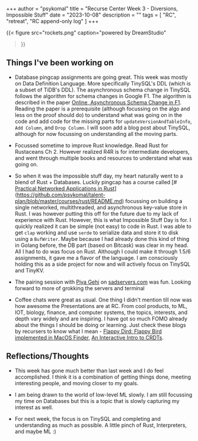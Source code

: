 +++
author = "psykomal"
title = "Recurse Center Week 3 - Diversions, Impossible Stuff"
date = "2023-10-08"
description = ""
tags = [
	"RC", "retreat", "RC append-only log"
]
+++

{{< figure
		  src="rockets.png"
		  caption="powered by DreamStudio"
>}}


## Things I've been working on



- Database pingcap assignments are going great. This week was mostly on Data Definition Language. More specifically TinySQL's DDL (which is a subset of TiDB's DDL). The asynchronous schema change in TinySQL follows the algorithm for schema changes in Google F1. The algorithm is described in the paper [Online, Asynchronous Schema Change in F1](http://static.googleusercontent.com/media/research.google.com/zh-CN//pubs/archive/41376.pdf). Reading the paper is a prerequisite (although focussing on the algo and less on the proof should do) to understand what was going on in the code and add code for the missing parts for `updateVersionAndTableInfo`, `Add Column`, and `Drop Column`. I will soon add a blog post about TinySQL, although for now focussing on understanding all the moving parts.

- Focussed sometime to improve Rust knowledge. Read Rust for Rustaceans Ch 2. However realized R4R is for intermediate developers, and went through multiple books and resources to understand what was going on. 

- So when it was the impossible stuff day, my heart naturally went to a blend of Rust + Databases. Luckily pingcap has a course called [# [Practical Networked Applications in Rust](https://github.com/psykomal/talent-plan/blob/master/courses/rust/README.md#practical-networked-applications-in-rust)](https://github.com/psykomal/talent-plan/blob/master/courses/rust/README.md) focussing on building a single networked, multithreaded, and asynchronous key-value store in Rust. I was however putting this off for the future due to my lack of experience with Rust. However, this is what Impossible Stuff Day is for. I quickly realized it can be simple (not easy) to code in Rust. I was able to get `clap` working and use `serde` to serialize data and store it to disk using a `BufWriter`. Maybe because I had already done this kind of thing in Golang before, the DB part (based on Bitcask) was clear in my head. All I had to do was focus on Rust. Although I could make it through 1.5/6 assignments, it gave me a flavor of the language. I am consciously holding this as a side project for now and will actively focus on TinySQL and TinyKV.

- The pairing session with [Piya Gehi](https://pjg1.site)  on [sadservers.com](https://sadservers.com) was fun. Looking forward to more of grokking the servers and terminal

- Coffee chats were great as usual. One thing I didn't mention till now was how awesome the Presentations are at RC. From cool products, to ML, IOT, biology, finance, and computer systems, the topics, interests, and depth vary widely and are inspiring. I have got so much FOMO already about the things I should be doing or learning. Just check these blogs by recursers to know what I mean - [Flappy Dird: Flappy Bird implemented in MacOS Finder](https://blaggregator.herokuapp.com/post/uHx79O/view "https://blaggregator.herokuapp.com/post/uHx79O/view"), [An Interactive Intro to CRDTs](https://blaggregator.herokuapp.com/post/RpluCV/view "https://blaggregator.herokuapp.com/post/RpluCV/view").


## Reflections/Thoughts


- This week has gone much better than last week and I do feel accomplished. I think it is a combination of getting things done, meeting interesting people, and moving closer to my goals.

- I am being drawn to the world of low-level ML slowly. I am still focussing my time on Databases but this is a topic that is slowly capturing my interest as well.

- For next week, the focus is on TinySQL and completing and understanding as much as possible. A little pinch of Rust, Interpreters, and maybe ML :) 

